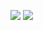 <p>
    <img src="[https://picsum.photos/100/100](https://github.com/komalup1991/Nomscape/assets/132989099/52ba2999-0680-462a-916f-e0f02e89a8de)" >
    <img src="[https://picsum.photos/100/100](https://github.com/komalup1991/Nomscape/assets/132989099/b966d9f1-416e-4c55-983b-70c01973f757)" >
</p>
<!-- ![recipedetail](https://github.com/komalup1991/Nomscape/assets/132989099/52ba2999-0680-462a-916f-e0f02e89a8de)
![nomscapelist](https://github.com/komalup1991/Nomscape/assets/132989099/b966d9f1-416e-4c55-983b-70c01973f757)
![nomscape-ezgif com-optimize](https://github.com/komalup1991/Nomscape/assets/132989099/45ad2c77-d1fb-46a3-9c17-7a6a9ec4f1f7) -->

